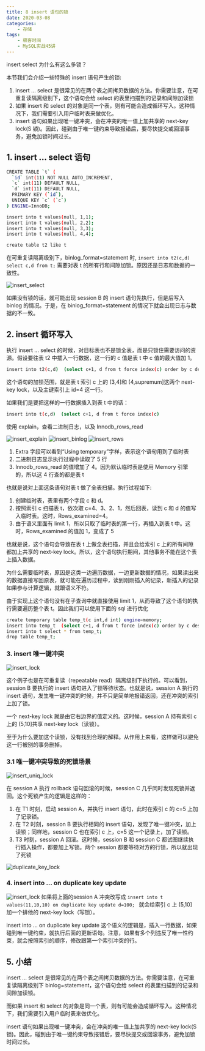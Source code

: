 ```yaml
---
title: 8 insert 语句的锁
date: 2020-03-08
categories:
    - 存储
tags:
    - 极客时间
    - MySQL实战45讲
---
```


insert select 为什么有这么多锁？

<!-- more -->
本节我们会介绍一些特殊的 insert 语句产生的锁:
1. insert … select 是很常见的在两个表之间拷贝数据的方法。你需要注意，在可重复读隔离级别下，这个语句会给 select 的表里扫描到的记录和间隙加读锁
2. 如果 insert 和 select 的对象是同一个表，则有可能会造成循环写入。这种情况下，我们需要引入用户临时表来做优化。
3. insert 语句如果出现唯一键冲突，会在冲突的唯一值上加共享的 next-key lock(S 锁)。因此，碰到由于唯一键约束导致报错后，要尽快提交或回滚事务，避免加锁时间过长。


## 1. insert … select 语句
```bash
CREATE TABLE `t` (
  `id` int(11) NOT NULL AUTO_INCREMENT,
  `c` int(11) DEFAULT NULL,
  `d` int(11) DEFAULT NULL,
  PRIMARY KEY (`id`),
  UNIQUE KEY `c` (`c`)
) ENGINE=InnoDB;

insert into t values(null, 1,1);
insert into t values(null, 2,2);
insert into t values(null, 3,3);
insert into t values(null, 4,4);

create table t2 like t
```

在可重复读隔离级别下，binlog_format=statement 时, `insert into t2(c,d) select c,d from t;` 需要对表 t 的所有行和间隙加锁。原因还是日志和数据的一致性。

![insert_select](/images/mysql/MySQL45讲/insert_select.png)

如果没有锁的话，就可能出现 session B 的 insert 语句先执行，但是后写入 binlog 的情况。于是，在 binlog_format=statement 的情况下就会出现日志与数据的不一致。

## 2. insert 循环写入

执行 insert … select 的时候，对目标表也不是锁全表，而是只锁住需要访问的资源。假设要往表 t2 中插入一行数据，这一行的 c 值是表 t 中 c 值的最大值加 1。
```bash
insert into t2(c,d)  (select c+1, d from t force index(c) order by c desc limit 1);
```

这个语句的加锁范围，就是表 t 索引 c 上的 (3,4]和 (4,supremum]这两个 next-key lock，以及主键索引上 id=4 这一行。

如果我们是要把这样的一行数据插入到表 t 中的话：
```bash
insert into t(c,d)  (select c+1, d from t force index(c) 
```

使用 explain，查看二进制日志，以及 Innodb_rows_read

![insert_explain](/images/mysql/MySQL45讲/insert_explain.png)
![insert_binlog](/images/mysql/MySQL45讲/insert_binlog.png)
![insert_rows](/images/mysql/MySQL45讲/insert_rows.png)

1. Extra 字段可以看到“Using temporary”字样，表示这个语句用到了临时表
2. 二进制日志显示执行过程中读取了 5 行
3. Innodb_rows_read 的值增加了 4。因为默认临时表是使用 Memory 引擎的，所以这 4 行查的都是表 t

也就是说对上面这条语句对表 t 做了全表扫描。执行过程如下:
1. 创建临时表，表里有两个字段 c 和 d。
2. 按照索引 c 扫描表 t，依次取 c=4、3、2、1，然后回表，读到 c 和 d 的值写入临时表。这时，Rows_examined=4。
3. 由于语义里面有 limit 1，所以只取了临时表的第一行，再插入到表 t 中。这时，Rows_examined 的值加 1，变成了 5

也就是说，这个语句会导致在表 t 上做全表扫描，并且会给索引 c 上的所有间隙都加上共享的 next-key lock。所以，这个语句执行期间，其他事务不能在这个表上插入数据。

为什么需要临时表，原因是这类一边遍历数据，一边更新数据的情况，如果读出来的数据直接写回原表，就可能在遍历过程中，读到刚刚插入的记录，新插入的记录如果参与计算逻辑，就跟语义不符。

由于实现上这个语句没有在子查询中就直接使用 limit 1，从而导致了这个语句的执行需要遍历整个表 t。因此我们可以使用下面的 sql 进行优化

```bash
create temporary table temp_t(c int,d int) engine=memory;
insert into temp_t  (select c+1, d from t force index(c) order by c desc limit 1);
insert into t select * from temp_t;
drop table temp_t;
```

### 3. insert 唯一键冲突
![insert_lock](/images/mysql/MySQL45讲/insert_lock.png)

这个例子也是在可重复读（repeatable read）隔离级别下执行的。可以看到，session B 要执行的 insert 语句进入了锁等待状态。也就是说，session A 执行的 insert 语句，发生唯一键冲突的时候，并不只是简单地报错返回，还在冲突的索引上加了锁。

一个 next-key lock 就是由它右边界的值定义的。这时候，session A 持有索引 c 上的 (5,10]共享 next-key lock（读锁）。

至于为什么要加这个读锁，没有找到合理的解释。从作用上来看，这样做可以避免这一行被别的事务删掉。

### 3.1 唯一键冲突导致的死锁场景
![insert_uniq_lock](/images/mysql/MySQL45讲/insert_uniq_lock.png)

在 session A 执行 rollback 语句回滚的时候，session C 几乎同时发现死锁并返回。这个死锁产生的逻辑是这样的：
1. 在 T1 时刻，启动 session A，并执行 insert 语句，此时在索引 c 的 c=5 上加了记录锁。
2. 在 T2 时刻，session B 要执行相同的 insert 语句，发现了唯一键冲突，加上读锁；同样地，session C 也在索引 c 上，c=5 这一个记录上，加了读锁。
3. T3 时刻，session A 回滚。这时候，session B 和 session C 都试图继续执行插入操作，都要加上写锁。两个 session 都要等待对方的行锁，所以就出现了死锁

![duplicate_key_lock](/images/mysql/MySQL45讲/duplicate_key_lock.jpg)



### 4. insert into … on duplicate key update
![insert_lock](/images/mysql/MySQL45讲/insert_lock.png)
如果将上面的session A 冲突改写成 `insert into t values(11,10,10) on duplicate key update d=100; ` 就会给索引 c 上 (5,10] 加一个排他的 next-key lock（写锁）。

insert into … on duplicate key update 这个语义的逻辑是，插入一行数据，如果碰到唯一键约束，就执行后面的更新语句。注意，如果有多个列违反了唯一性约束，就会按照索引的顺序，修改跟第一个索引冲突的行。

## 5. 小结
insert … select 是很常见的在两个表之间拷贝数据的方法。你需要注意，在可重复读隔离级别下 binlog=statement，这个语句会给 select 的表里扫描到的记录和间隙加读锁。

而如果 insert 和 select 的对象是同一个表，则有可能会造成循环写入。这种情况下，我们需要引入用户临时表来做优化。

insert 语句如果出现唯一键冲突，会在冲突的唯一值上加共享的 next-key lock(S 锁)。因此，碰到由于唯一键约束导致报错后，要尽快提交或回滚事务，避免加锁时间过长。

